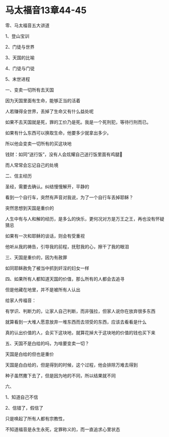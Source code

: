 # 马太福音13章44-45

零、马太福音五大讲道

1、登山宝训

2、门徒与世界

3、天国的比喻

4、门徒与门徒

5、末世进程

 

一、变卖一切所有去天国

因为天国里面有生命，能够正当的活着

人若赚得全世界，丢掉了生命又有什么益处呢

如果不去天国就是死，罪的工价乃是死。我是一个死刑犯，等待行刑而已。

如果有什么东西可以换取生命，他要多少就拿出多少。

所以他会变卖一切所有的买这块地

钱财：如同“送行饭”，没有人会炫耀自己送行饭里面有鸡腿🍗

而人常常会忘记自己的处境

 

二、信主经历

圣经，需要去确认。纠结慢慢解开，平静的

看到一个自行车，突然有声音对我说，为了一个自行车丢掉耶稣？

突然思想到天国是重价的

人生中有与人和解的经历，是多么的快乐，更何况对方是万王之王，再也没有怀疑猜忌

如果有一次和耶稣的谈话，则会有受重视

他听从我的祷告，引导我的前程，抚慰我的心，擦干了我的眼泪

 

三、天国是重价的，因为有赦罪

如同耶稣赦免了被当中抓到奸淫的妇女一样

 

四、如果所有人都知道天国的价值，那么所有的人都会去追寻

但是他藏在地里，并不是被所有人认出

给家人传福音：

有学识、判断力的，让家人自己判断，而非强拉，但家人说你在放弃很多东西

就算看到一大堆人愿意放弃一堆东西而去领受的东西，应该去看看是什么

真的认出价值的人，会买下这块地，就算花掉大于这块地的价值的钱也买下来

 

五、天国不是白给的吗，为啥要变卖一切？

天国是白给的但也是重价

天国是白白给的，但是得到的时候，这个过程，他会排除万难去得到

种子虽然撒下去了，但是因为地的不同，所以结果就不同

 

 

六、

1、知道自己不信

2、信错了，假信了

只是唤起了所有人都有宗教性，

不知道福音是永生永死，定罪称义的，而一直追求心里状态

 